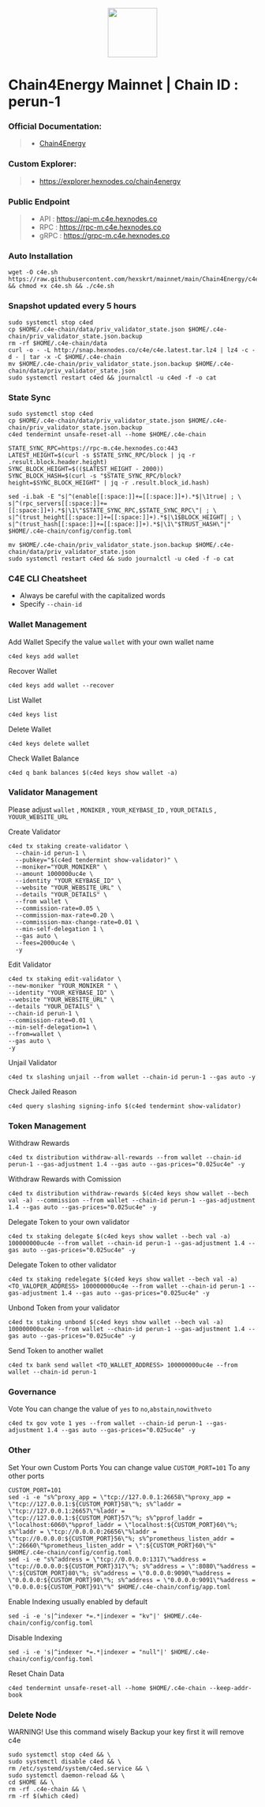 <p align="center">
  <img height="100" height="auto" src="https://github.com/hexskrt/logos/blob/main/c4e.jpg?raw=true">
</p>

# Chain4Energy Mainnet | Chain ID : perun-1

### Official Documentation:
>- [Chain4Energy](https://docs.c4e.io/validatorsGuide/mainnet/system-preparation.html)

### Custom Explorer:
>-  https://explorer.hexnodes.co/chain4energy

### Public Endpoint

>- API : https://api-m.c4e.hexnodes.co
>- RPC : https://rpc-m.c4e.hexnodes.co
>- gRPC : https://grpc-m.c4e.hexnodes.co

### Auto Installation
```
wget -O c4e.sh https://raw.githubusercontent.com/hexskrt/mainnet/main/Chain4Energy/c4e.sh && chmod +x c4e.sh && ./c4e.sh
```

### Snapshot updated every 5 hours

```
sudo systemctl stop c4ed
cp $HOME/.c4e-chain/data/priv_validator_state.json $HOME/.c4e-chain/priv_validator_state.json.backup
rm -rf $HOME/.c4e-chain/data
curl -o - -L http://snap.hexnodes.co/c4e/c4e.latest.tar.lz4 | lz4 -c -d - | tar -x -C $HOME/.c4e-chain
mv $HOME/.c4e-chain/priv_validator_state.json.backup $HOME/.c4e-chain/data/priv_validator_state.json
sudo systemctl restart c4ed && journalctl -u c4ed -f -o cat
```


### State Sync

```
sudo systemctl stop c4ed
cp $HOME/.c4e-chain/data/priv_validator_state.json $HOME/.c4e-chain/priv_validator_state.json.backup
c4ed tendermint unsafe-reset-all --home $HOME/.c4e-chain

STATE_SYNC_RPC=https://rpc-m.c4e.hexnodes.co:443
LATEST_HEIGHT=$(curl -s $STATE_SYNC_RPC/block | jq -r .result.block.header.height)
SYNC_BLOCK_HEIGHT=$(($LATEST_HEIGHT - 2000))
SYNC_BLOCK_HASH=$(curl -s "$STATE_SYNC_RPC/block?height=$SYNC_BLOCK_HEIGHT" | jq -r .result.block_id.hash)

sed -i.bak -E "s|^(enable[[:space:]]+=[[:space:]]+).*$|\1true| ; \
s|^(rpc_servers[[:space:]]+=[[:space:]]+).*$|\1\"$STATE_SYNC_RPC,$STATE_SYNC_RPC\"| ; \
s|^(trust_height[[:space:]]+=[[:space:]]+).*$|\1$BLOCK_HEIGHT| ; \
s|^(trust_hash[[:space:]]+=[[:space:]]+).*$|\1\"$TRUST_HASH\"|" $HOME/.c4e-chain/config/config.toml

mv $HOME/.c4e-chain/priv_validator_state.json.backup $HOME/.c4e-chain/data/priv_validator_state.json
sudo systemctl restart c4ed && sudo journalctl -u c4ed -f -o cat
```

### C4E CLI Cheatsheet

- Always be careful with the capitalized words
- Specify `--chain-id`

### Wallet Management

Add Wallet
Specify the value `wallet` with your own wallet name

```
c4ed keys add wallet
```

Recover Wallet
```
c4ed keys add wallet --recover
```

List Wallet
```
c4ed keys list
```

Delete Wallet
```
c4ed keys delete wallet
```

Check Wallet Balance
```
c4ed q bank balances $(c4ed keys show wallet -a)
```

### Validator Management

Please adjust `wallet` , `MONIKER` , `YOUR_KEYBASE_ID` , `YOUR_DETAILS` , `YOUUR_WEBSITE_URL`

Create Validator
```
c4ed tx staking create-validator \
  --chain-id perun-1 \
  --pubkey="$(c4ed tendermint show-validator)" \
  --moniker="YOUR_MONIKER" \
  --amount 1000000uc4e \
  --identity "YOUR_KEYBASE_ID" \
  --website "YOUR_WEBSITE_URL" \
  --details "YOUR_DETAILS" \
  --from wallet \
  --commission-rate=0.05 \
  --commission-max-rate=0.20 \
  --commission-max-change-rate=0.01 \
  --min-self-delegation 1 \
  --gas auto \
  --fees=2000uc4e \
  -y
```

Edit Validator
```
c4ed tx staking edit-validator \
--new-moniker "YOUR_MONIKER " \
--identity "YOUR_KEYBASE_ID" \
--website "YOUR_WEBSITE_URL" \
--details "YOUR_DETAILS" \
--chain-id perun-1 \
--commission-rate=0.01 \
--min-self-delegation=1 \
--from=wallet \
--gas auto \
-y
```


Unjail Validator
```
c4ed tx slashing unjail --from wallet --chain-id perun-1 --gas auto -y
```

Check Jailed Reason
```
c4ed query slashing signing-info $(c4ed tendermint show-validator)
```

### Token Management

Withdraw Rewards
```
c4ed tx distribution withdraw-all-rewards --from wallet --chain-id perun-1 --gas-adjustment 1.4 --gas auto --gas-prices="0.025uc4e" -y
```

Withdraw Rewards with Comission
```
c4ed tx distribution withdraw-rewards $(c4ed keys show wallet --bech val -a) --commission --from wallet --chain-id perun-1 --gas-adjustment 1.4 --gas auto --gas-prices="0.025uc4e" -y
```

Delegate Token to your own validator
```
c4ed tx staking delegate $(c4ed keys show wallet --bech val -a) 100000000uc4e --from wallet --chain-id perun-1 --gas-adjustment 1.4 --gas auto --gas-prices="0.025uc4e" -y
```

Delegate Token to other validator
```
c4ed tx staking redelegate $(c4ed keys show wallet --bech val -a) <TO_VALOPER_ADDRESS> 100000000uc4e --from wallet --chain-id perun-1 --gas-adjustment 1.4 --gas auto --gas-prices="0.025uc4e" -y
```

Unbond Token from your validator
```
c4ed tx staking unbond $(c4ed keys show wallet --bech val -a) 100000000uc4e --from wallet --chain-id perun-1 --gas-adjustment 1.4 --gas auto --gas-prices="0.025uc4e" -y
```

Send Token to another wallet
```
c4ed tx bank send wallet <TO_WALLET_ADDRESS> 100000000uc4e --from wallet --chain-id perun-1
```

### Governance 

Vote
You can change the value of `yes` to `no`,`abstain`,`nowithveto`

```
c4ed tx gov vote 1 yes --from wallet --chain-id perun-1 --gas-adjustment 1.4 --gas auto --gas-prices="0.025uc4e" -y
```

### Other

Set Your own Custom Ports
You can change value `CUSTOM_PORT=101` To any other ports
```
CUSTOM_PORT=101
sed -i -e "s%^proxy_app = \"tcp://127.0.0.1:26658\"%proxy_app = \"tcp://127.0.0.1:${CUSTOM_PORT}58\"%; s%^laddr = \"tcp://127.0.0.1:26657\"%laddr = \"tcp://127.0.0.1:${CUSTOM_PORT}57\"%; s%^pprof_laddr = \"localhost:6060\"%pprof_laddr = \"localhost:${CUSTOM_PORT}60\"%; s%^laddr = \"tcp://0.0.0.0:26656\"%laddr = \"tcp://0.0.0.0:${CUSTOM_PORT}56\"%; s%^prometheus_listen_addr = \":26660\"%prometheus_listen_addr = \":${CUSTOM_PORT}60\"%" $HOME/.c4e-chain/config/config.toml
sed -i -e "s%^address = \"tcp://0.0.0.0:1317\"%address = \"tcp://0.0.0.0:${CUSTOM_PORT}317\"%; s%^address = \":8080\"%address = \":${CUSTOM_PORT}80\"%; s%^address = \"0.0.0.0:9090\"%address = \"0.0.0.0:${CUSTOM_PORT}90\"%; s%^address = \"0.0.0.0:9091\"%address = \"0.0.0.0:${CUSTOM_PORT}91\"%" $HOME/.c4e-chain/config/app.toml
```

Enable Indexing usually enabled by default
```
sed -i -e 's|^indexer *=.*|indexer = "kv"|' $HOME/.c4e-chain/config/config.toml
```

Disable Indexing
```
sed -i -e 's|^indexer *=.*|indexer = "null"|' $HOME/.c4e-chain/config/config.toml
```

Reset Chain Data
```
c4ed tendermint unsafe-reset-all --home $HOME/.c4e-chain --keep-addr-book
```

### Delete Node

WARNING! Use this command wisely 
Backup your key first it will remove c4e

```
sudo systemctl stop c4ed && \
sudo systemctl disable c4ed && \
rm /etc/systemd/system/c4ed.service && \
sudo systemctl daemon-reload && \
cd $HOME && \
rm -rf .c4e-chain && \
rm -rf $(which c4ed)
```
